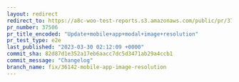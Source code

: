 ```yaml
---
layout: redirect
redirect_to: https://a8c-woo-test-reports.s3.amazonaws.com/public/pr/37506/e2e/index.html
pr_number: 37506
pr_title_encoded: "Update+mobile+app+modal+image+resolution"
pr_test_type: e2e
last_published: "2023-03-30 02:12:09 +0000"
commit_sha: 82d87d1e352a17eb6aacc7dc5d3471ab29a4ccb1
commit_message: "Changelog"
branch_name: fix/36142-mobile-app-image-resolution
---
```

